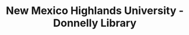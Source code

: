 ---
layout: repo
title: "New Mexico Highlands University - Donnelly Library"
id: 23905
permalink: repos/23905/
---